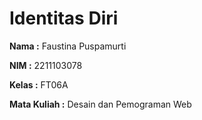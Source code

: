 <!DOCTYPE html>
<html lang="en">
<head>
    <meta charset="UTF-8">
    <meta name="viewport" content="width=device-width, initial-scale=1.0">
</head>
<body>

<div class="info-container">
    <h1>Identitas Diri</h1>
    <div class="info">
        <p><strong>Nama :</strong> Faustina Puspamurti</p>
        <p><strong>NIM :</strong> 2211103078</p>
        <p><strong>Kelas :</strong> FT06A</p>
        <p><strong>Mata Kuliah :</strong> Desain dan Pemograman Web</p>
    </div>
</div>

</body>
</html>
